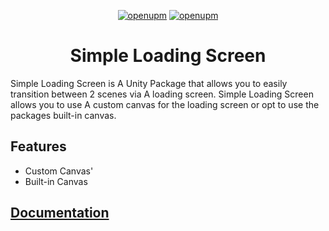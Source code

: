 <div align="center">

  [![openupm](https://img.shields.io/npm/v/com.generalisk.loadingscreen?label=openupm&registry_uri=https://package.openupm.com)](https://openupm.com/packages/com.generalisk.loadingscreen/)
  [![openupm](https://img.shields.io/badge/dynamic/json?color=brightgreen&label=downloads&query=%24.downloads&suffix=%2Fmonth&url=https%3A%2F%2Fpackage.openupm.com%2Fdownloads%2Fpoint%2Flast-month%2Fcom.generalisk.loadingscreen)](https://openupm.com/packages/com.generalisk.loadingscreen/)

  # Simple Loading Screen
</div>

Simple Loading Screen is A Unity Package that allows you to easily transition between 2 scenes via A loading screen. Simple Loading Screen allows you to use A custom canvas for the loading screen or opt to use the packages built-in canvas.

## Features
- Custom Canvas'
- Built-in Canvas

## [Documentation](../.docs/README.md)
